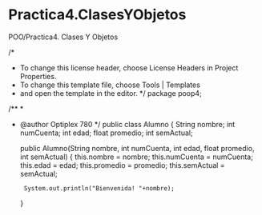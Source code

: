 # Practica4.ClasesYObjetos
POO/Practica4. Clases Y Objetos

/*
 * To change this license header, choose License Headers in Project Properties.
 * To change this template file, choose Tools | Templates
 * and open the template in the editor.
 */
package poop4;

/**
 *
 * @author Optiplex 780
 */
public class Alumno {
    String nombre;
    int numCuenta;
    int edad;
    float promedio;
    int semActual;

    public Alumno(String nombre, int numCuenta, int edad, float promedio, int semActual) {
        this.nombre = nombre;
        this.numCuenta = numCuenta;
        this.edad = edad;
        this.promedio = promedio;
        this.semActual = semActual;
        
        System.out.println("Bienvenida! "+nombre);
    }
